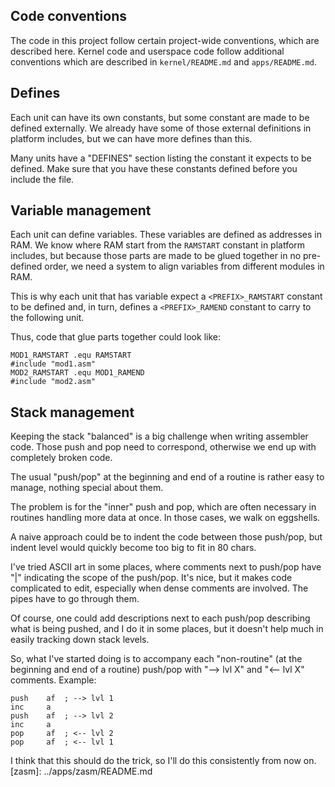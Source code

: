 ## Code conventions

The code in this project follow certain project-wide conventions, which are
described here. Kernel code and userspace code follow additional conventions
which are described in `kernel/README.md` and `apps/README.md`.

## Defines

Each unit can have its own constants, but some constant are made to be defined
externally. We already have some of those external definitions in platform
includes, but we can have more defines than this.

Many units have a "DEFINES" section listing the constant it expects to be
defined. Make sure that you have these constants defined before you include the
file.

## Variable management

Each unit can define variables. These variables are defined as addresses in
RAM. We know where RAM start from the `RAMSTART` constant in platform includes,
but because those parts are made to be glued together in no pre-defined order,
we need a system to align variables from different modules in RAM.

This is why each unit that has variable expect a `<PREFIX>_RAMSTART`
constant to be defined and, in turn, defines a `<PREFIX>_RAMEND` constant to
carry to the following unit.

Thus, code that glue parts together could look like:

    MOD1_RAMSTART .equ RAMSTART
    #include "mod1.asm"
    MOD2_RAMSTART .equ MOD1_RAMEND
    #include "mod2.asm"

## Stack management

Keeping the stack "balanced" is a big challenge when writing assembler code.
Those push and pop need to correspond, otherwise we end up with completely
broken code.

The usual "push/pop" at the beginning and end of a routine is rather easy to
manage, nothing special about them.

The problem is for the "inner" push and pop, which are often necessary in
routines handling more data at once. In those cases, we walk on eggshells.

A naive approach could be to indent the code between those push/pop, but indent
level would quickly become too big to fit in 80 chars.

I've tried ASCII art in some places, where comments next to push/pop have "|"
indicating the scope of the push/pop. It's nice, but it makes code complicated
to edit, especially when dense comments are involved. The pipes have to go
through them.

Of course, one could add descriptions next to each push/pop describing what is
being pushed, and I do it in some places, but it doesn't help much in easily
tracking down stack levels.

So, what I've started doing is to accompany each "non-routine" (at the
beginning and end of a routine) push/pop with "--> lvl X" and "<-- lvl X"
comments. Example:

    push    af  ; --> lvl 1
    inc     a
    push    af  ; --> lvl 2
    inc     a
    pop     af  ; <-- lvl 2
    pop     af  ; <-- lvl 1

I think that this should do the trick, so I'll do this consistently from now on.
[zasm]: ../apps/zasm/README.md

